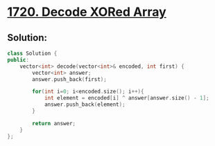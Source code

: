 # [1720. Decode XORed Array](https://leetcode.com/problems/decode-xored-array/description/)

## Solution:
```c++
class Solution {
public:
    vector<int> decode(vector<int>& encoded, int first) {
        vector<int> answer;
        answer.push_back(first);

        for(int i=0; i<encoded.size(); i++){
            int element = encoded[i] ^ answer[answer.size() - 1];
            answer.push_back(element);
        }

        return answer;
    }
};
```